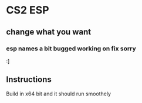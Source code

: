 #  CS2 ESP
## change what you want 
### esp names a bit bugged working on fix sorry
:]

## Instructions
Build in x64 bit and it should run smoothely 
